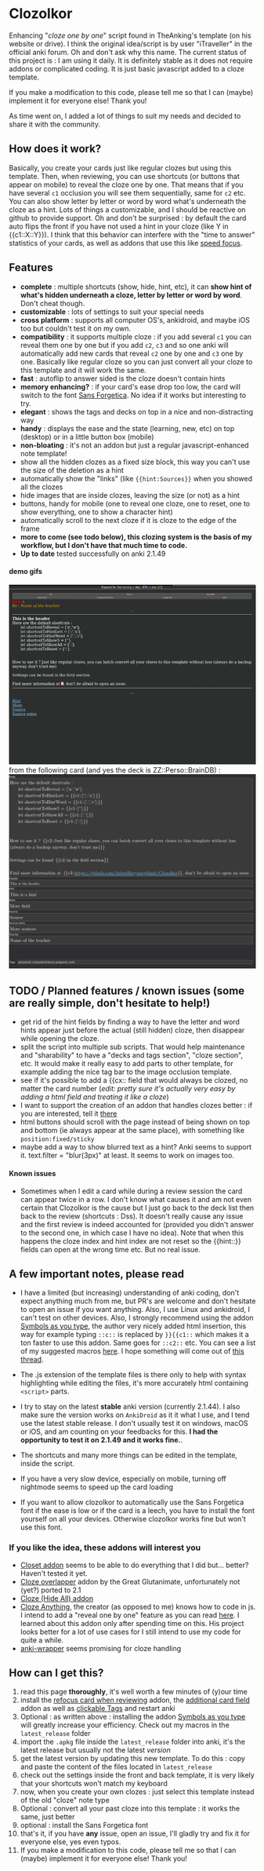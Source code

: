 # Clozolkor
Enhancing "*cloze one by one*" script found in TheAnking's template (on his website or drive). I think the original idea/script is by user "iTraveller" in the official anki forum. Oh and don't ask why this name. The current status of this project is : I am using it daily. It is definitely stable as it does not require addons or complicated coding. It is just basic javascript added to a cloze template.

If you make a modification to this code, please tell me so that I can (maybe) implement it for everyone else! Thank you!

As time went on, I added a lot of things to suit my needs and decided to share it with the community.

## How does it work?
Basically, you create your cards just like regular clozes but using this template. Then, when reviewing, you can use shortcuts (or buttons that appear on mobile) to reveal the cloze one by one. That means that if you have several `c1` occlusion you will see them sequentially, same for `c2` etc. You can also show letter by letter or word by word what's underneath the cloze as a hint. Lots of things a customizable, and I should be reactive on github to provide support. Oh and don't be surprised : by default the card auto flips the front if you have not used a hint in your cloze (like Y in {{c1::X::Y}}). I think that this behavior can interfere with the "time to answer" statistics of your cards, as well as addons that use this like [speed focus](https://ankiweb.net/shared/info/1046608507).


## Features 
* **complete** : multiple shortcuts (show, hide, hint, etc), it can **show hint of what's hidden underneath a cloze, letter by letter or word by word**. Don't cheat though.
* **customizable** : lots of settings to suit your special needs
* **cross platform** : supports all computer OS's, ankidroid, and maybe iOS too but couldn't test it on my own.
* **compatibility** : it supports multiple cloze : if you add several `c1` you can reveal them one by one but if you add `c2`, `c3` and so one anki will automatically add new cards that reveal `c2` one by one and `c3` one by one. Basically like regular cloze so you can just convert all your cloze to this template and it will work the same.
* **fast** : autoflip to answer sided is the cloze doesn't contain hints
* **memory enhancing?** : if your card's ease drop too low, the card will switch to the font [Sans Forgetica](https://en.wikipedia.org/wiki/Sans_forgetica). No idea if it works but interesting to try.
* **elegant** : shows the tags and decks on top in a nice and non-distracting way
* **handy** : displays the ease and the state (learning, new, etc) on top (desktop) or in a little button box (mobile)
* **non-bloating** : it's not an addon but just a regular javascript-enhanced note template!
* show all the hidden clozes as a fixed size block, this way you can't use the size of the deletion as a hint
* automatically show the "links" (like `{{hint:Sources}}` when you showed all the clozes
* hide images that are inside clozes, leaving the size (or not) as a hint
* buttons, handy for mobile (one to reveal one cloze, one to reset, one to show everything, one to show a character hint)
* automatically scroll to the next cloze if it is cloze to the edge of the frame
* **more to come (see todo below), this clozing system is the basis of my workflow, but I don't have that much time to code.**
* **Up to date** tested successfully on anki 2.1.49

#### demo gifs 
<!--
* early version (severely outdated)
![demo_gif](bin/demo.gif)

* use it with bullet points to remembers sets. I displayed buttons on these gifs but they are designed to be used on mobile and stay hidden on the computer. You can use the first letter as hints for example :
![demo2_gif](bin/demo2.gif)
*I just copied the content of the wikipedia page, just ignore whatever member of Pink Floyd you feel never really existed*

* use it to do followup questions: (very useful to force yourself to yell a mnemonic out loud!)
![demo3_gif](bin/demo3.gif)
-->
![demo](demo.gif)
from the following card (and yes the deck is ZZ::Perso::BrainDB) :
![card](card_pic.jpg)

## TODO / Planned features / known issues (some are really simple, don't hesitate to help!)
* get rid of the hint fields by finding a way to have the letter and word hints appear just before the actual (still hidden) cloze, then disappear while opening the cloze.
* split the script into multiple sub scripts. That would help maintenance and "sharability" to have a "decks and tags section", "cloze section", etc. It would make it really easy to add parts to other template, for example adding the nice tag bar to the image occlusion template.
* see if it's possible to add a {{cx:: field that would always be clozed, no matter the card number (*edit: pretty sure it's actually very easy by adding a html field and treating it like a cloze*)
* I want to support the creation of an addon that handles clozes better : if you are interested, tell it [there](https://github.com/epiphanie-gedeon/anki-wrapper/issues/2)
* html buttons should scroll with the page instead of being shown on top and bottom (ie always appear at the same place), with something like `position:fixed/sticky`
* maybe add a way to show blurred text as a hint? Anki seems to support it. text.filter = "blur(3px)" at least. It seems to work on images too.

#### Known issues
* Sometimes when I edit a card while during a review session the card can appear twice in a row. I don't know what causes it and am not even certain that Clozolkor is the cause but  I just go back to the deck list then back to the review (shortcuts : Dss). It doesn't really cause any issue and the first review is indeed accounted for (provided you didn't answer to the second one, in which case I have no idea). Note that when this happens the cloze index and hint index are not reset so the {{hint::}} fields can open at the wrong time etc. But no real issue.

## A few important notes, please read
* I have a limited (but increasing) understanding of anki coding, don't expect anything much from me, but PR's are welcome and don't hesitate to open an issue if you want anything. Also, I use Linux and ankidroid, I can't test on other devices. Also, I strongly recommend using the addon [Symbols as you type](https://ankiweb.net/shared/info/2040501954), the author very nicely added html insertion, this way for example typing `::c::` is replaced by `}}{{c1::` which makes it a ton faster to use this addon. Same goes for `::c2::` etc. You can see a list of my suggested macros [here](https://github.com/jefdongus/insert-symbols-anki-addon/issues/13). I hope something will come out of [this thread](https://github.com/epiphanie-gedeon/anki-wrapper/issues/2).

* The .js extension of the template files is there only to help with syntax highlighting while editing the files, it's more accurately html containing `<script>` parts.

* I try to stay on the latest **stable** anki version (currently 2.1.44). I also make sure the version works on `AnkiDroid` as it it what I use, and I tend use the latest stable release. I don't usually test it on windows, macOS or iOS, and am counting on your feedbacks for this. **I had the opportunity to test it on 2.1.49 and it works fine.**.

* The shortcuts and many more things can be edited in the template, inside the script.

* If you have a very slow device, especially on mobile, turning off nightmode seems to speed up the card loading

* If you want to allow clozolkor to automatically use the Sans Forgetica font if the ease is low or if the card is a leech, you have to install the font yourself on all your devices. Otherwise clozolkor works fine but won't use this font.


### If you like the idea, these addons will interest you
* [Closet addon](https://ankiweb.net/shared/info/272311064) seems to be able to do everything that I did but... better? Haven't tested it yet.
* [Cloze overlapper](https://github.com/Glutanimate/cloze-overlapper) addon by the Great Glutanimate, unfortunately not (yet?) ported to 2.1
* [Cloze (Hide All) addon](https://ankiweb.net/shared/info/1709973686)
* [Cloze Anything](https://github.com/matthayes/anki_cloze_anything), the creator (as opposed to me) knows how to code in js. I intend to add a "reveal one by one" feature as you can read [here](https://github.com/matthayes/anki_cloze_anything/issues/6#issuecomment-629829062). I learned about this addon only after spending time on this. His project looks better for a lot of use cases for I still intend to use my code for quite a while.
* [anki-wrapper](https://github.com/epiphanie-gedeon/anki-wrapper/) seems promising for cloze handling

## How can I get this?
1. read this page **thoroughly**, it's well worth a few minutes of (y)our time
2. install the [refocus card when reviewing](https://ankiweb.net/shared/info/1642550423) addon, the [additional card field](https://ankiweb.net/shared/info/744725736) addon as well as [clickable Tags](https://ankiweb.net/shared/info/380714095) and restart anki
3. Optional : as written above : installing the addon [Symbols as you type](https://ankiweb.net/shared/info/2040501954) will greatly increase your efficiency. Check out my macros in the `latest_release` folder
4. import the `.apkg` file inside the `latest_release` folder into anki, it's the latest release but usually not the latest *version*
5. get the latest version by updating this new template. To do this : copy and paste the content of the files located in `latest_release`
6. check out the settings inside the front and back template, it is very likely that your shortcuts won't match my keyboard
7. now, when you create your own clozes : just select this template instead of the old "cloze" note type
8. Optional : convert all your past cloze into this template : it works the same, just better
9. optional : install the Sans Forgetica font
10. that's it, if you have **any** issue, open an issue, I'll gladly try and fix it for everyone else, yes even typos.
11. If you make a modification to this code, please tell me so that I can (maybe) implement it for everyone else! Thank you!
